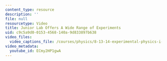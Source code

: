 ```yaml
---
content_type: resource
description: ''
file: null
resourcetype: Video
title: Junior Lab Offers A Wide Range of Experiments
uid: c9c5a9d0-0153-4568-140a-9d833897b638
video_files:
  video_captions_file: /courses/physics/8-13-14-experimental-physics-i-ii-junior-lab-fall-2016-spring-2017/instructor-insights/student-insights/junior-lab-offers-a-wide-range-of-experiments/ECmy2HP1gwA.vtt
video_metadata:
  youtube_id: ECmy2HP1gwA
---
```

